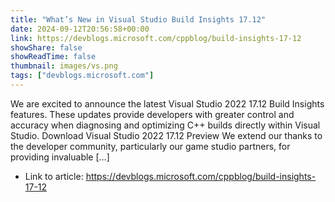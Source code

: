 ```yaml
---
title: "What’s New in Visual Studio Build Insights 17.12"
date: 2024-09-12T20:56:58+00:00
link: https://devblogs.microsoft.com/cppblog/build-insights-17-12
showShare: false
showReadTime: false
thumbnail: images/vs.png
tags: ["devblogs.microsoft.com"]
---
```

We are excited to announce the latest Visual Studio 2022 17.12 Build Insights features. These updates provide developers with greater control and accuracy when diagnosing and optimizing C++ builds directly within Visual Studio. Download Visual Studio 2022 17.12 Preview We extend our thanks to the developer community, particularly our game studio partners, for providing invaluable […]

- Link to article: https://devblogs.microsoft.com/cppblog/build-insights-17-12